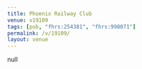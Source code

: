 ```yaml
---
title: Phoenix Railway Club
venue: v19109
tags: [pub, "fhrs:254381", "fhrs:998071"]
permalink: /v/19109/
layout: venue
---
```

null